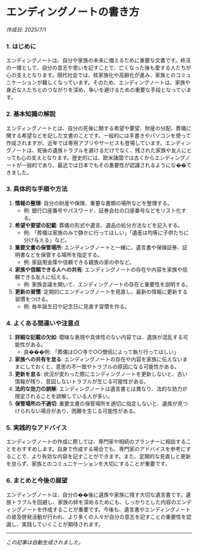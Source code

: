 # エンディングノートの書き方

*作成日: 2025/7/1*

### 1. はじめに
エンディングノートは、自分や家族の未来に備えるために重要な文書です。終活の一環として、自分の意志や思いを記すことで、亡くなった後も愛する人たちが心の支えとなります。現代社会では、核家族化や高齢化が進み、家族とのコミュニケーションが難しくなっています。そのため、エンディングノートは、家族や身近な人たちとのつながりを深め、争いを避けるための重要な手段となっています。

### 2. 基本知識の解説
エンディングノートとは、自分の死後に関する希望や要望、財産の分配、葬儀に関する希望などを記した文書のことです。一般的には手書きやパソコンを使って作成されますが、近年では専用アプリやサービスも登場しています。エンディングノートは、死後の遺族トラブルを避けるだけでなく、残された家族や友人にとっても心の支えとなります。歴史的には、欧米諸国では古くからエンディングノートが一般的であり、最近では日本でもその重要性が認識されるようにな��てきました。

### 3. 具体的な手順や方法
1. **情報の整理**: 自分の財産や保険、重要な書類の場所などを整理する。
   - 例: 銀行口座番号やパスワード、証券会社の口座番号などをリスト化する。
2. **希望や要望の記載**: 葬儀の形式や遺言、遺品の処分方法などを記入する。
   - 例: 「葬儀は家族のみで静かに行ってほしい」「遺産は均等に子供たちに分け与える」など。
3. **重要文書の保管場所**: エンディングノートと一緒に、遺言書や保険証券、証明書などを保管する場所を指定する。
   - 例: 家庭用金庫や信頼できる親族の家の中など。
4. **家族や信頼できる人への共有**: エンディングノートの存在や内容を家族や信頼できる友人に伝える。
   - 例: 家族会議を開いて、エンディングノートの存在と重要性を説明する。
5. **更新の習慣**: 定期的にエンディングノートを見直し、最新の情報に更新する習慣をつける。
   - 例: 毎年誕生日や記念日に見直す習慣を作る。

### 4. よくある間違いや注意点
1. **詳細な記載の欠如**: 曖昧な表現や具体性のない内容では、遺族が混乱する可能性がある。
   - 良���例: 「葬儀は○○寺で○○僧侶によって執り行ってほしい」
2. **家族への共有を怠る**: エンディングノートの存在や内容を家族に伝えないままにしておくと、意思の不一致やトラブルの原因になる可能性がある。
3. **更新を怠る**: 状況が変わった際にエンディングノートを更新しないと、古い情報が残り、意図しないトラブルが生じる可能性がある。
4. **法的な効力の誤解**: エンディングノートは遺言書とは異なり、法的な効力が限定されることを誤解している人が多い。
5. **保管場所の不適切**: 重要文書の保管場所を適切に指定しないと、遺族が見つけられない場合があり、困難を生じる可能性がある。

### 5. 実践的なアドバイス
エンディングノートの作成に際しては、専門家や相続のプランナーに相談することをおすすめします。自身で作成する場合でも、専門家のアドバイスを参考にすることで、より有効な内容を記すことができます。また、定期的な見直しと更新を怠らず、家族とのコミュニケーションを大切にすることが重要です。

### 6. まとめと今後の展望
エンディングノートは、自分の��後に遺族や家族に残す大切な遺言書です。遺族トラブルを回避し、家族の絆を深めるためにも、しっかりとした内容のエンディングノートを作成することが重要です。今後も、遺言書やエンディングノートの普及啓発活動が行われ、より多くの人々が自分の意志を記すことの重要性を認識し、実践していくことが期待されます。

---
*この記事は自動生成されました。*
